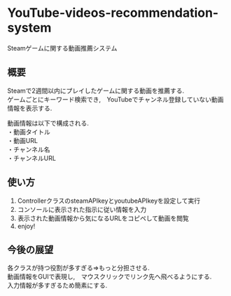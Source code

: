 # YouTube-videos-recommendation-system
Steamゲームに関する動画推薦システム

## 概要
Steamで2週間以内にプレイしたゲームに関する動画を推薦する.  
ゲームごとにキーワード検索でき,　YouTubeでチャンネル登録していない動画情報を表示する.  

動画情報は以下で構成される.  
・動画タイトル  
・動画URL  
・チャンネル名  
・チャンネルURL

## 使い方
1. ControllerクラスのsteamAPIkeyとyoutubeAPIkeyを設定して実行
2. コンソールに表示された指示に従い情報を入力
3. 表示された動画情報から気になるURLをコピペして動画を閲覧
4. enjoy!

## 今後の展望
各クラスが持つ役割が多すぎる⇒もっと分担させる.  
動画情報をGUIで表現し,　マウスクリックでリンク先へ飛べるようにする.  
入力情報が多すぎるため簡素にする.
